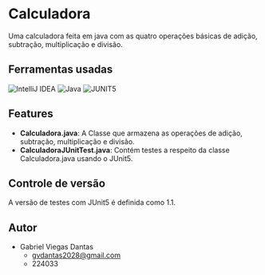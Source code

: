 # Calculadora

Uma calculadora feita em java com as quatro operações básicas de adição, subtração, multiplicação e divisão.

## Ferramentas usadas

![IntelliJ IDEA](https://img.shields.io/badge/IntelliJIDEA-0D1117?style=for-the-badge&logo=intellij-idea&logoColor=white)
![Java](https://img.shields.io/badge/Java-0D1117?style=for-the-badge&logo=openjdk&logoColor=FFFFFF)
![JUNIT5](https://img.shields.io/badge/Junit5-0D1117?style=for-the-badge)

## Features

- **Calculadora.java**: A Classe que armazena as operações de adição, subtração, multiplicação e divisão.
- **CalculadoraJUnitTest.java**: Contém testes  a respeito da classe Calculadora.java usando o JUnit5.

## Controle de versão

A versão de testes com JUnit5 é definida como 1.1.

## Autor

- Gabriel Viegas Dantas
  - gvdantas2028@gmail.com
  - 224033
